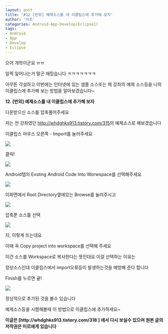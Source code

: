 ```yaml
---
layout: post
title: '#12 [번외] 예제소스를 내 이클립스에 추가해 보자'
author: '미르'
categories: Android-App-Develop(Eclipse1)
tags:
- Android
- App
- Develop
- Eclipse
---
```



<script> location.href='https://cafe.naver.com/develoid/297504' ; </script>

<p>으어 개학이군요 ㅠㅠ</p><p>일찍 일어나는거 말곤 재밌습니다 ㅋㅋㅋㅋㅋㅋㅋ</p><p>아무튼 각설하고 이번에는 인터넷에 있는 샘플 소스또는 제 강좌의 예제 소스등을 나의 이클립스에 추가해 보는 방법을 알아보겠습니다~</p><p><strong>12. [번외] 예제소스를 내 이클립스에 추가해 보자</strong></p><p>다운받으신 소스를 압축풀어주세요</p><p>저는 전 강좌였던 <a href="http://whdghks913.tistory.com/315">http://whdghks913.tistory.com/315</a>의 예제소스로 해보겠습니다</p><p> 이클립스 마우스 오른쪽 - Import를 눌러주세요</p><p><img src="https://dthumb-phinf.pstatic.net/?src=%22http%3A%2F%2Fcfile29.uf.tistory.com%2Fimage%2F26223038521319A1243B6E%22&amp;type=cafe_wa740"></p><p> 클릭!</p><p><img src="https://dthumb-phinf.pstatic.net/?src=%22http%3A%2F%2Fcfile8.uf.tistory.com%2Fimage%2F2435DA38521319A216CC58%22&amp;type=cafe_wa740"></p><p> Android탭의 Exsting Android Code Into Worwspace를 선택해주세요</p><p><img src="https://dthumb-phinf.pstatic.net/?src=%22http%3A%2F%2Fcfile25.uf.tistory.com%2Fimage%2F244AB938521319A229EA49%22&amp;type=cafe_wa740"></p><p> 이화면에서 Root Directory옆에있는 Browse를 눌러주시고</p><p><img src="https://dthumb-phinf.pstatic.net/?src=%22http%3A%2F%2Fcfile5.uf.tistory.com%2Fimage%2F21602438521319A2117654%22&amp;type=cafe_wa740"></p><p> 압축푼 소스를 선택</p><p><img src="https://dthumb-phinf.pstatic.net/?src=%22http%3A%2F%2Fcfile4.uf.tistory.com%2Fimage%2F24214938521319A226015E%22&amp;type=cafe_wa740"></p><p> 자, 이렇게 뜨는대요</p><p>이때 꼭 Copy project into workspace를 선택해 주세요</p><p>이건 소스를 Workspace로 복사한다는 뜻인대요 이걸 선택하는 이유는</p><p>정상소스인대 이클립스에서 import오류등이 발생하는것을 예방해 준다 합니다</p><p>Finish를 누르면 끝!</p><p><img src="https://dthumb-phinf.pstatic.net/?src=%22http%3A%2F%2Fcfile9.uf.tistory.com%2Fimage%2F2506D138521319A31AA3EC%22&amp;type=cafe_wa740"></p><p>정상적으로 추가된 것을 볼수 있습니다</p><p>예제소스등을 시험해볼때 이 방법으로 이클립스에 추가하세요~</p><p></p><p><p><b></p><p>이글은 [http://whdghks913.tistory.com/318 ] 에서 다시 보실수 있으며 원본 글의 저작권은 미르에게 있습니다</p></p><p></p>
